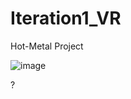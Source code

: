 # Iteration1_VR
Hot-Metal Project

![image](https://github.com/jimingli846/Iteration1_VR/blob/master/2.gif)

?
